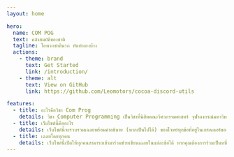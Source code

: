 ```yaml
---
layout: home

hero:
  name: COM POG
  text: คลังสมบัติของชาติ
  tagline: ไอพวกชาตินรก หัดทำเองบ้าง
  actions:
    - theme: brand
      text: Get Started
      link: /introduction/
    - theme: alt
      text: View on GitHub
      link: https://github.com/Leomotors/cocoa-discord-utils

features:
  - title: อะไรคือวิชา Com Prog
    details: วิชา Computer Programming เป็นวิชาที่นิสิตคณะวิศวกรรมศาสตร์ จุฬาลงกรณ์มหาวิทยาลัยทุกคนต้องเรียน เพื่อฝึกพื้นฐานการเขียนโปรแกรม ซึ่งมีประโยชน์มากในการนำไปประยุกต์ใช้ที่หลากหลาย ในวิชานี้จะใช้ภาษา Python เพื่อเรียนพื้นฐานเบื้องต้น
  - title: เว็บไซต์นี้คืออะไร
    details: เว็บไซต์นี้จะรวบรวมเฉลยพร้อมคำอธิบาย (หากเป็นไปได้) ของโจทย์ทุกข้อที่อยู่ในเกรดเดอร์ของวิชานี้ ทุกคนสามารถเข้าไปอ่านคำใบ้หรือวิธีทำได้หากติดปัญหาใด ๆ
  - title: เฉลยโดยทุกคน
    details: เว็บไซต์นี้เปิดให้ทุกคนสามารถเข้ามาร่วมช่วยเขียนเฉลยในแต่ละข้อได้ หากคุณต้องการร่วมเป็นหนึ่งใน Contributor สามารถเข้าไปอ่านได้ในหน้า /contributing
---
```

